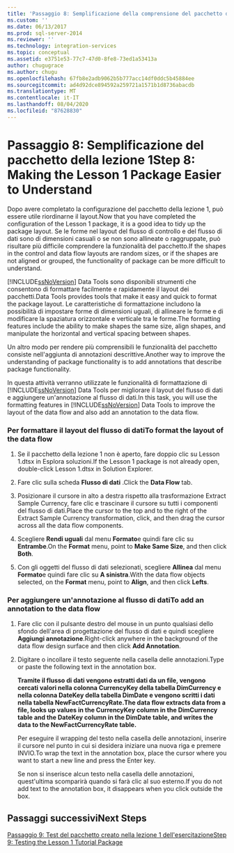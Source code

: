```yaml
---
title: 'Passaggio 8: Semplificazione della comprensione del pacchetto della lezione 1 | Microsoft Docs'
ms.custom: ''
ms.date: 06/13/2017
ms.prod: sql-server-2014
ms.reviewer: ''
ms.technology: integration-services
ms.topic: conceptual
ms.assetid: e3751e53-77c7-47d0-8fe8-73ed1a53413a
author: chugugrace
ms.author: chugu
ms.openlocfilehash: 67fb8e2adb9062b5b777acc14df0ddc5b45884ee
ms.sourcegitcommit: ad4d92dce894592a259721a1571b1d8736abacdb
ms.translationtype: MT
ms.contentlocale: it-IT
ms.lasthandoff: 08/04/2020
ms.locfileid: "87628830"
---
```

# <a name="step-8-making-the-lesson-1-package-easier-to-understand"></a><span data-ttu-id="8d0fe-102">Passaggio 8: Semplificazione del pacchetto della lezione 1</span><span class="sxs-lookup"><span data-stu-id="8d0fe-102">Step 8: Making the Lesson 1 Package Easier to Understand</span></span>
  <span data-ttu-id="8d0fe-103">Dopo avere completato la configurazione del pacchetto della lezione 1, può essere utile riordinarne il layout.</span><span class="sxs-lookup"><span data-stu-id="8d0fe-103">Now that you have completed the configuration of the Lesson 1 package, it is a good idea to tidy up the package layout.</span></span> <span data-ttu-id="8d0fe-104">Se le forme nel layout del flusso di controllo e del flusso di dati sono di dimensioni casuali o se non sono allineate o raggruppate, può risultare più difficile comprendere la funzionalità del pacchetto.</span><span class="sxs-lookup"><span data-stu-id="8d0fe-104">If the shapes in the control and data flow layouts are random sizes, or if the shapes are not aligned or grouped, the functionality of package can be more difficult to understand.</span></span>  
  
 [!INCLUDE[ssNoVersion](../includes/ssnoversion-md.md)] <span data-ttu-id="8d0fe-105">Data Tools sono disponibili strumenti che consentono di formattare facilmente e rapidamente il layout dei pacchetti.</span><span class="sxs-lookup"><span data-stu-id="8d0fe-105">Data Tools provides tools that make it easy and quick to format the package layout.</span></span> <span data-ttu-id="8d0fe-106">Le caratteristiche di formattazione includono la possibilità di impostare forme di dimensioni uguali, di allineare le forme e di modificare la spaziatura orizzontale e verticale tra le forme.</span><span class="sxs-lookup"><span data-stu-id="8d0fe-106">The formatting features include the ability to make shapes the same size, align shapes, and manipulate the horizontal and vertical spacing between shapes.</span></span>  
  
 <span data-ttu-id="8d0fe-107">Un altro modo per rendere più comprensibili le funzionalità del pacchetto consiste nell'aggiunta di annotazioni descrittive.</span><span class="sxs-lookup"><span data-stu-id="8d0fe-107">Another way to improve the understanding of package functionality is to add annotations that describe package functionality.</span></span>  
  
 <span data-ttu-id="8d0fe-108">In questa attività verranno utilizzate le funzionalità di formattazione di [!INCLUDE[ssNoVersion](../includes/ssnoversion-md.md)] Data Tools per migliorare il layout del flusso di dati e aggiungere un'annotazione al flusso di dati.</span><span class="sxs-lookup"><span data-stu-id="8d0fe-108">In this task, you will use the formatting features in [!INCLUDE[ssNoVersion](../includes/ssnoversion-md.md)] Data Tools to improve the layout of the data flow and also add an annotation to the data flow.</span></span>  
  
### <a name="to-format-the-layout-of-the-data-flow"></a><span data-ttu-id="8d0fe-109">Per formattare il layout del flusso di dati</span><span class="sxs-lookup"><span data-stu-id="8d0fe-109">To format the layout of the data flow</span></span>  
  
1.  <span data-ttu-id="8d0fe-110">Se il pacchetto della lezione 1 non è aperto, fare doppio clic su Lesson 1.dtsx in Esplora soluzioni.</span><span class="sxs-lookup"><span data-stu-id="8d0fe-110">If the Lesson 1 package is not already open, double-click Lesson 1.dtsx in Solution Explorer.</span></span>  
  
2.  <span data-ttu-id="8d0fe-111">Fare clic sulla scheda **Flusso di dati** .</span><span class="sxs-lookup"><span data-stu-id="8d0fe-111">Click the **Data Flow** tab.</span></span>  
  
3.  <span data-ttu-id="8d0fe-112">Posizionare il cursore in alto a destra rispetto alla trasformazione Extract Sample Currency, fare clic e trascinare il cursore su tutti i componenti del flusso di dati.</span><span class="sxs-lookup"><span data-stu-id="8d0fe-112">Place the cursor to the top and to the right of the Extract Sample Currency transformation, click, and then drag the cursor across all the data flow components.</span></span>  
  
4.  <span data-ttu-id="8d0fe-113">Scegliere **Rendi uguali** dal menu **Formato**e quindi fare clic su **Entrambe**.</span><span class="sxs-lookup"><span data-stu-id="8d0fe-113">On the **Format** menu, point to **Make Same Size**, and then click **Both**.</span></span>  
  
5.  <span data-ttu-id="8d0fe-114">Con gli oggetti del flusso di dati selezionati, scegliere **Allinea** dal menu **Formato**e quindi fare clic su **A sinistra**.</span><span class="sxs-lookup"><span data-stu-id="8d0fe-114">With the data flow objects selected, on the **Format** menu, point to **Align**, and then click **Lefts**.</span></span>  
  
### <a name="to-add-an-annotation-to-the-data-flow"></a><span data-ttu-id="8d0fe-115">Per aggiungere un'annotazione al flusso di dati</span><span class="sxs-lookup"><span data-stu-id="8d0fe-115">To add an annotation to the data flow</span></span>  
  
1.  <span data-ttu-id="8d0fe-116">Fare clic con il pulsante destro del mouse in un punto qualsiasi dello sfondo dell'area di progettazione del flusso di dati e quindi scegliere **Aggiungi annotazione**.</span><span class="sxs-lookup"><span data-stu-id="8d0fe-116">Right-click anywhere in the background of the data flow design surface and then click **Add Annotation**.</span></span>  
  
2.  <span data-ttu-id="8d0fe-117">Digitare o incollare il testo seguente nella casella delle annotazioni.</span><span class="sxs-lookup"><span data-stu-id="8d0fe-117">Type or paste the following text in the annotation box.</span></span>  
  
     <span data-ttu-id="8d0fe-118">**Tramite il flusso di dati vengono estratti dati da un file, vengono cercati valori nella colonna CurrencyKey della tabella DimCurrency e nella colonna DateKey della tabella DimDate e vengono scritti i dati nella tabella NewFactCurrencyRate.**</span><span class="sxs-lookup"><span data-stu-id="8d0fe-118">**The data flow extracts data from a file, looks up values in the CurrencyKey column in the DimCurrency table and the DateKey column in the DimDate table, and writes the data to the NewFactCurrencyRate table.**</span></span>  
  
     <span data-ttu-id="8d0fe-119">Per eseguire il wrapping del testo nella casella delle annotazioni, inserire il cursore nel punto in cui si desidera iniziare una nuova riga e premere INVIO.</span><span class="sxs-lookup"><span data-stu-id="8d0fe-119">To wrap the text in the annotation box, place the cursor where you want to start a new line and press the Enter key.</span></span>  
  
     <span data-ttu-id="8d0fe-120">Se non si inserisce alcun testo nella casella delle annotazioni, quest'ultima scomparirà quando si farà clic al suo esterno.</span><span class="sxs-lookup"><span data-stu-id="8d0fe-120">If you do not add text to the annotation box, it disappears when you click outside the box.</span></span>  
  
## <a name="next-steps"></a><span data-ttu-id="8d0fe-121">Passaggi successivi</span><span class="sxs-lookup"><span data-stu-id="8d0fe-121">Next Steps</span></span>  
 [<span data-ttu-id="8d0fe-122">Passaggio 9: Test del pacchetto creato nella lezione 1 dell'esercitazione</span><span class="sxs-lookup"><span data-stu-id="8d0fe-122">Step 9: Testing the Lesson 1 Tutorial Package</span></span>](../integration-services/lesson-1-9-testing-the-lesson-1-tutorial-package.md)  
  
  
